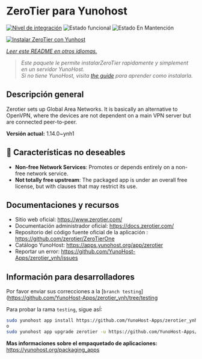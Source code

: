 <!--
Este archivo README esta generado automaticamente<https://github.com/YunoHost/apps/tree/master/tools/readme_generator>
No se debe editar a mano.
-->

# ZeroTier para Yunohost

[![Nivel de integración](https://dash.yunohost.org/integration/zerotier.svg)](https://dash.yunohost.org/appci/app/zerotier) ![Estado funcional](https://ci-apps.yunohost.org/ci/badges/zerotier.status.svg) ![Estado En Mantención](https://ci-apps.yunohost.org/ci/badges/zerotier.maintain.svg)

[![Instalar ZeroTier con Yunhost](https://install-app.yunohost.org/install-with-yunohost.svg)](https://install-app.yunohost.org/?app=zerotier)

*[Leer este README en otros idiomas.](./ALL_README.md)*

> *Este paquete le permite instalarZeroTier rapidamente y simplement en un servidor YunoHost.*  
> *Si no tiene YunoHost, visita [the guide](https://yunohost.org/install) para aprender como instalarla.*

## Descripción general

Zerotier sets up Global Area Networks.
It is basically an alternative to OpenVPN, where the devices are not dependent on a main VPN server but are connected peer-to-peer.


**Versión actual:** 1.14.0~ynh1
## :red_circle: Características no deseables

- **Non-free Network Services**: Promotes or depends entirely on a non-free network service.
- **Not totally free upstream**: The packaged app is under an overall free license, but with clauses that may restrict its use.

## Documentaciones y recursos

- Sitio web oficial: <https://www.zerotier.com/>
- Documentación administrador oficial: <https://docs.zerotier.com/>
- Repositorio del código fuente oficial de la aplicación : <https://github.com/zerotier/ZeroTierOne>
- Catálogo YunoHost: <https://apps.yunohost.org/app/zerotier>
- Reportar un error: <https://github.com/YunoHost-Apps/zerotier_ynh/issues>

## Información para desarrolladores

Por favor enviar sus correcciones a la [`branch testing`](https://github.com/YunoHost-Apps/zerotier_ynh/tree/testing

Para probar la rama `testing`, sigue asÍ:

```bash
sudo yunohost app install https://github.com/YunoHost-Apps/zerotier_ynh/tree/testing --debug
o
sudo yunohost app upgrade zerotier -u https://github.com/YunoHost-Apps/zerotier_ynh/tree/testing --debug
```

**Mas informaciones sobre el empaquetado de aplicaciones:** <https://yunohost.org/packaging_apps>
